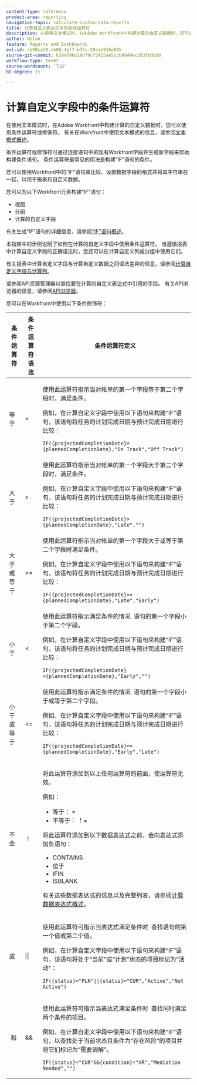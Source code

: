 ```yaml
---
content-type: reference
product-area: reporting
navigation-topic: calculate-custom-data-reports
title: 计算自定义表达式中的条件运算符
description: 在使用文本模式时，在Adobe Workfront中构建计算的自定义数据时，您可以使用条件运算符或修饰符。
author: Nolan
feature: Reports and Dashboards
exl-id: ce98ca39-cb86-4ef7-b75c-29ceb916e885
source-git-commit: 639a696c19d79cf2415a45ccb9849ec183fb0bb8
workflow-type: tm+mt
source-wordcount: '718'
ht-degree: 1%

---
```


# 计算自定义字段中的条件运算符

<!-- Audited: 2/2024 -->

在使用文本模式时，在Adobe Workfront中构建计算的自定义数据时，您可以使用条件运算符或修饰符。 有关在Workfront中使用文本模式的信息，请参阅[文本模式概述](../../../reports-and-dashboards/reports/text-mode/understand-text-mode.md)。

条件运算符或修饰符可通过连接语句中的现有Workfront字段并生成新字段来帮助构建条件语句。 条件运算符最常见的用法是构建“IF”语句的条件。

您可以使用Workfront中的“IF”语句来比较、设置数据字段的格式并将其字符串在一起，以用于报表和自定义数据。

您可以为以下Workfront元素构建“IF”语句：

* 视图
* 分组
* 计算的自定义字段

有关生成“IF”语句的详细信息，请参阅[“IF”语句概述](../../../reports-and-dashboards/reports/calc-cstm-data-reports/if-statements-overview.md)。

本指南中的示例说明了如何在计算的自定义字段中使用条件运算符。 当遵循报表中计算自定义字段的正确语法时，您还可以在计算自定义列或分组中使用它们。

有关报表中计算自定义字段与计算自定义数据之间语法差异的信息，请参阅[计算自定义字段与计算列](../../../reports-and-dashboards/reports/calc-cstm-data-reports/calculated-custom-fields-calculated-columns.md)。

请参阅API资源管理器以查找要在计算的自定义表达式中引用的字段。 有关API浏览器的信息，请参阅[API浏览器](../../../wf-api/general/api-explorer.md)。

您可以在Workfront中使用以下条件修饰符：

<table style="table-layout:auto"> 
 <col> 
 <col> 
 <col> 
 <thead> 
  <tr> 
   <th>条件运算符</th> 
   <th>条件运算符语法</th> 
   <th>条件运算符定义</th> 
  </tr> 
 </thead> 
 <tbody> 
  <tr> 
   <td>等于</td> 
   <td>= </td> 
   <td> <p>使用此运算符指示当对帐单的第一个字段等于第二个字段时，满足条件。</p> <p>例如，在计算自定义字段中使用以下语句来构建“IF”语句，该语句将任务的计划完成日期与预计完成日期进行比较： </p><p><code>IF({projectedCompletionDate}={plannedCompletionDate},"On Track","Off Track")</code></p> </td> 
  </tr> 
  <tr> 
   <td>大于 </td> 
   <td>&gt; </td> 
   <td>使用此运算符指示当对帐单的第一个字段大于第二个字段时，满足条件。 <p>例如，在计算自定义字段中使用以下语句来构建“IF”语句，该语句将任务的计划完成日期与预计完成日期进行比较： </p><p><code>IF({projectedCompletionDate}&gt;{plannedCompletionDate},"Late","")</code></p></td> 
  </tr> 
  <tr> 
   <td>大于或等于 </td> 
   <td>&gt;= </td> 
   <td>使用此运算符指示当对帐单的第一个字段大于或等于第二个字段时满足条件。 <p>例如，在计算自定义字段中使用以下语句来构建“IF”语句，该语句将任务的计划完成日期与预计完成日期进行比较： </p><p><code>IF({projectedCompletionDate}&gt;={plannedCompletionDate},"Late","Early")</code></p></td> 
  </tr> 
  <tr> 
   <td>小于 </td> 
   <td>&lt; </td> 
   <td>使用此运算符指示满足条件的情况  语句的第一个字段小于第二个字段。 <p>例如，在计算自定义字段中使用以下语句来构建“IF”语句，该语句将任务的计划完成日期与预计完成日期进行比较： </p><p><code>IF({projectedCompletionDate}&lt;{plannedCompletionDate},"Early","")</code></p></td> 
  </tr> 
  <tr> 
   <td>小于或等于 </td> 
   <td>&lt;= </td> 
   <td>使用此运算符指示满足条件的情况  语句的第一个字段小于或等于第二个字段。 <p>例如，在计算自定义字段中使用以下语句来构建“IF”语句，该语句将任务的计划完成日期与预计完成日期进行比较： </p><p><code>IF({projectedCompletionDate}&lt;={plannedCompletionDate},"Early","Late")</code></p></td> 
  </tr> 
  <tr> 
   <td>不会 </td> 
   <td>！ </td> 
   <td> <p>将此运算符添加到以上任何运算符的前面，使运算符无效。 </p> <p>例如： </p> 
    <ul> 
     <li>等于： = </li> 
     <li>不等于： ！= </li> 
    </ul> <p>将此运算符添加到以下数据表达式之前，会向表达式添加负语句： </p> 
    <ul> 
     <li>CONTAINS </li> 
     <li>位于‍ </li> 
     <li>IFIN </li> 
     <li>ISBLANK </li> 
    </ul> <p>有关这些数据表达式的信息以及完整列表，请参阅<a href="../../../reports-and-dashboards/reports/calc-cstm-data-reports/calculated-data-expressions.md" class="MCXref xref">计算数据表达式概述</a>。 </p> </td> 
  </tr> 
  <tr> 
   <td>或 </td> 
   <td>|| </td> 
   <td> <p>使用此运算符可指示当表达式满足条件时  查找语句的第一个值或第二个值。 </p> <p>例如，在计算自定义字段中使用以下语句来构建“IF”语句，该语句将处于“当前”或“计划”状态的项目标记为“活动”： </p><p><code>IF({status}="PLN"||{status}="CUR","Active","Not Active")</code></p> </td> 
  </tr> 
  <tr> 
   <td> 和 </td> 
   <td>&amp;&amp; </td> 
   <td> <p>使用此运算符可指示当表达式满足条件时  查找同时满足两个条件的项目。 </p> <p>例如，在计算自定义字段中使用以下语句来构建“IF”语句，以查找处于当前状态且条件为“存在风险”的项目并将它们标记为“需要调解”。 </p><p><code>IF({status}="CUR"&&{condition}="AR","Mediation Needed","")</code></p> </td> 
  </tr> 
 </tbody> 
</table>
